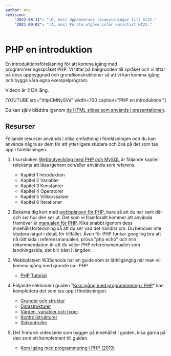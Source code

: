 ```yaml
---
author: mos
revision:
    "2022-08-11": "(B, mos) Uppdaterade läsanvisningar till ht22."
    "2021-09-02": "(A, mos) Första utgåva inför kursstart HT21."
...
```

PHP en introduktion
====================

En introduktionsföreläsning för att komma igång med programmeringsspråket PHP. Vi tittar på bakgrunden till språket och vi tittar på dess uppbyggnad och grundkonstruktioner så att vi kan komma igång och bygga våra egna exempelprogram.

Videon är 1:13h lång.

[YOUTUBE src="XtlpCMNySVs" width=700 caption="PHP en introduktion."]

Du kan själv bläddra igenom [de HTML slides som används i presentationen](https://dbwebb-se.github.io/webtec/lecture/L11-php-introduction/slide.html).



Resurser
------------------------

Följande resurser används i olika omfattning i föreläsningen och du kan använda några av dem för att ytterligare studera och öva på det som tas upp i föreläsningen. 

1. I kursboken [Webbutveckling med PHP och MySQL](kunskap/boken-webbutveckling-med-php-och-mysql) är följande kapitel relevanta att läsa igenom och/eller använda som referens.

    * Kapitel 1 Introduktion
    * Kapitel 2 Variabler
    * Kapitel 3 Konstanter
    * Kapitel 4 Operatorer
    * Kapitel 5 Villkorssatser
    * Kapitel 6 Iterationer

1. Bekanta dig kort med [webbplatsen för PHP](http://php.net/), bara så att du har varit där och ser hur den ser ut. Det som vi framförallt kommer att använda framöver är [manualen för PHP](http://php.net/manual/en/). Kika snabbt igenom dess innehållsförteckning så att du ser vad det handlar om. Du behöver inte studera något i detalj för tillfället. Även för PHP funkar googling bra att nå rätt sida i referensmanualen, pröva "php echo" och min rekommendation är att du väljer PHP referensmanualen som landningssida, det blir bäst i längden.

1. Webbplatsen W3Schools har en guide som är lättillgänglig när man vill komma igång med grunderna i PHP.

    * [PHP Tutorial](https://www.w3schools.com/php/)

1. Följande sektioner i guiden "[Kom igång med programmering i PHP](guide/kom-igang-med-programmering-i-php)" kan komplettera det som tas upp i föreläsningen.

    * [Grunder och struktur](guide/kom-igang-med-programmering-i-php/grunder-och-struktur)
    * [Datastrukturer](guide/kom-igang-med-programmering-i-php/datastrukturer)
    * [Värden, variabler och typer](guide/kom-igang-med-programmering-i-php/varden-variabler-och-typer)
    * [Kontrollstrukturer](guide/kom-igang-med-programmering-i-php/kontrollstrukturer)
    * [Sidkontroller](guide/kom-igang-med-programmering-i-php/sidkontroller)

1. Det finns en videoserie som bygger på innehållet i guiden, kika gärna på den som ett komplement till guiden.

    * [Kom igång med programmering i PHP (2019)](https://www.youtube.com/playlist?list=PLKtP9l5q3ce-oIvGdREyAH-Oq_DQdqYW1)
